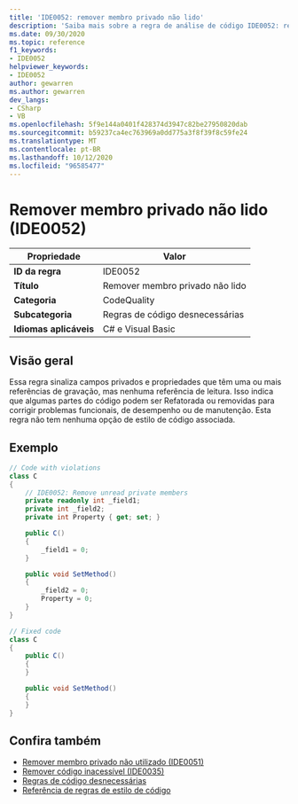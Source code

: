 ```yaml
---
title: 'IDE0052: remover membro privado não lido'
description: 'Saiba mais sobre a regra de análise de código IDE0052: remover membro privado não lido'
ms.date: 09/30/2020
ms.topic: reference
f1_keywords:
- IDE0052
helpviewer_keywords:
- IDE0052
author: gewarren
ms.author: gewarren
dev_langs:
- CSharp
- VB
ms.openlocfilehash: 5f9e144a0401f428374d3947c82be27950820dab
ms.sourcegitcommit: b59237ca4ec763969a0dd775a3f8f39f8c59fe24
ms.translationtype: MT
ms.contentlocale: pt-BR
ms.lasthandoff: 10/12/2020
ms.locfileid: "96585477"
---
```

# <a name="remove-unread-private-member-ide0052"></a>Remover membro privado não lido (IDE0052)

|Propriedade|Valor|
|-|-|
| **ID da regra** | IDE0052 |
| **Título** | Remover membro privado não lido |
| **Categoria** | CodeQuality |
| **Subcategoria** | Regras de código desnecessárias |
| **Idiomas aplicáveis** | C# e Visual Basic |

## <a name="overview"></a>Visão geral

Essa regra sinaliza campos privados e propriedades que têm uma ou mais referências de gravação, mas nenhuma referência de leitura. Isso indica que algumas partes do código podem ser Refatorada ou removidas para corrigir problemas funcionais, de desempenho ou de manutenção. Esta regra não tem nenhuma opção de estilo de código associada.

## <a name="example"></a>Exemplo

```csharp
// Code with violations
class C
{
    // IDE0052: Remove unread private members
    private readonly int _field1;
    private int _field2;
    private int Property { get; set; }

    public C()
    {
        _field1 = 0;
    }

    public void SetMethod()
    {
        _field2 = 0;
        Property = 0;
    }
}

// Fixed code
class C
{
    public C()
    {
    }

    public void SetMethod()
    {
    }
}
```

## <a name="see-also"></a>Confira também

- [Remover membro privado não utilizado (IDE0051)](ide0051.md)
- [Remover código inacessível (IDE0035)](ide0035.md)
- [Regras de código desnecessárias](unnecessary-code-rules.md)
- [Referência de regras de estilo de código](index.md)

